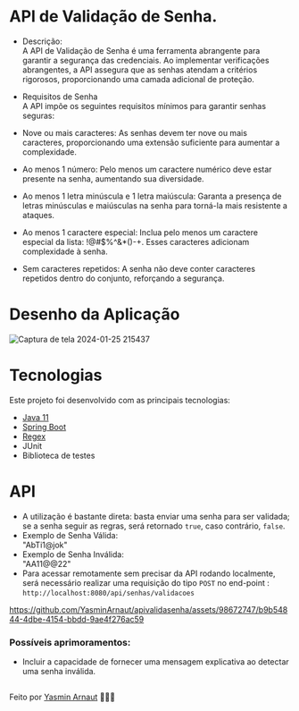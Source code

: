 # API de Validação de Senha.

- Descrição:<br>
A API de Validação de Senha é uma ferramenta abrangente para garantir a segurança das credenciais. Ao implementar verificações abrangentes, 
a API assegura que as senhas atendam a critérios rigorosos, proporcionando uma camada adicional de proteção.

- Requisitos de Senha<br>
A API impõe os seguintes requisitos mínimos para garantir senhas seguras:<br>
- Nove ou mais caracteres: As senhas devem ter nove ou mais caracteres, proporcionando uma extensão suficiente para aumentar a complexidade.<br>
- Ao menos 1 número: Pelo menos um caractere numérico deve estar presente na senha, aumentando sua diversidade.<br>
- Ao menos 1 letra minúscula e 1 letra maiúscula: Garanta a presença de letras minúsculas e maiúsculas na senha para torná-la mais resistente a ataques.<br>
- Ao menos 1 caractere especial: Inclua pelo menos um caractere especial da lista: !@#$%^&*()-+. Esses caracteres adicionam complexidade à senha.<br>
- Sem caracteres repetidos: A senha não deve conter caracteres repetidos dentro do conjunto, reforçando a segurança.<br>

# Desenho da Aplicação<br>
![Captura de tela 2024-01-25 215437](https://github.com/YasminArnaut/YasminArnaut/assets/98672747/0f4dc00a-3939-4e86-b297-088a896f132f)

# Tecnologias<br>
Este projeto foi desenvolvido com as principais tecnologias:
- [Java 11](https://www.oracle.com/br/java/technologies/javase/jdk11-archive-downloads.html)
- [Spring Boot](https://spring.io/projects/spring-boot)
- [Regex](https://medium.com/xp-inc/regex-um-guia-pratico-para-express%C3%B5es-regulares-1ac5fa4dd39f)
- JUnit
- Biblioteca de testes

# API
- A utilização é bastante direta: basta enviar uma senha para ser validada; se a senha seguir as regras, será retornado `true`, caso contrário, `false`. 
- Exemplo de Senha Válida:<br>
"AbTi1@jok"<br>
- Exemplo de Senha Inválida:<br>
"AA11@@22"<br>
- Para acessar remotamente sem precisar da API rodando localmente, será necessário realizar uma requisição
  do tipo `POST` no end-point : `http://localhost:8080/api/senhas/validacoes`

https://github.com/YasminArnaut/apivalidasenha/assets/98672747/b9b54844-4dbe-4154-bbdd-9ae4f276ac59

### Possíveis aprimoramentos:<br>
- Incluir a capacidade de fornecer uma mensagem explicativa ao detectar uma senha inválida.<br>

##
Feito por [Yasmin Arnaut](https://www.linkedin.com/in/yasmin-arnaut/) 👩🏽‍💻
